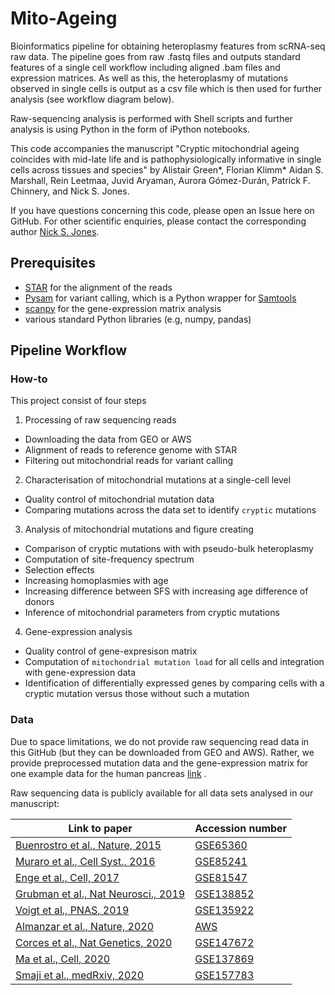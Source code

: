 # Mito-Ageing

Bioinformatics pipeline for obtaining heteroplasmy features from scRNA-seq raw data. The pipeline goes from raw .fastq files and outputs standard features of a single cell workflow including aligned .bam files and expression matrices. As well as this, the heteroplasmy of mutations observed in single cells is output as a csv file which is then used for further analysis (see workflow diagram below).

Raw-sequencing analysis is performed with Shell scripts and further analysis is using Python in the form of iPython notebooks.

This code accompanies the manuscript "Cryptic mitochondrial ageing coincides with mid-late life and is pathophysiologically informative in single cells across tissues and species" by Alistair Green\*, Florian Klimm\* Aidan S. Marshall, Rein Leetmaa, Juvid Aryaman, Aurora Gómez-Durán, Patrick F. Chinnery, and Nick S. Jones.

If you have questions concerning this code, please open an Issue here on GitHub. For other scientific enquiries, please contact the corresponding author [Nick S. Jones](https://www.imperial.ac.uk/people/nick.jones).

## Prerequisites
- [STAR](https://github.com/alexdobin/STAR) for the alignment of the reads
- [Pysam](https://github.com/pysam-developers/pysam) for variant calling, which is a Python wrapper for [Samtools](http://www.htslib.org/)
- [scanpy](https://github.com/theislab/scanpy) for the gene-expression matrix analysis
- various standard Python libraries (e.g, numpy, pandas)
## Pipeline Workflow

### How-to

This project consist of four steps
1. Processing of raw sequencing reads
- Downloading the data from GEO or AWS
- Alignment of reads to reference genome with STAR
- Filtering out mitochondrial reads for variant calling
2. Characterisation of mitochondrial mutations at a single-cell level
- Quality control of mitochondrial mutation data
- Comparing mutations across the data set to identify `cryptic` mutations
3. Analysis of mitochondrial mutations and figure creating
- Comparison of cryptic mutations with with pseudo-bulk heteroplasmy
- Computation of site-frequency spectrum
- Selection effects
- Increasing homoplasmies with age
- Increasing difference between SFS with increasing age difference of donors
- Inference of mitochondrial parameters from cryptic mutations
4. Gene-expression analysis
- Quality control of gene-expresison matrix
- Computation of `mitochondrial mutation load` for all cells and integration with gene-expression data
- Identification of differentially expressed genes by comparing cells with a cryptic mutation versus those without such a mutation

### Data

Due to space limitations, we do not provide raw sequencing read data in this GitHub (but they can be downloaded from GEO and AWS). Rather, we provide preprocessed mutation data and the gene-expression matrix for one example data for the human pancreas [link](https://pubmed.ncbi.nlm.nih.gov/28965763/) .

Raw sequencing data is publicly available for all data sets analysed in our manuscript:

| Link to paper | Accession number |
| ---      | ---              |
|    [Buenrostro et al., Nature, 2015](https://pubmed.ncbi.nlm.nih.gov/26083756/)          |  [GSE65360](https://www.ncbi.nlm.nih.gov/geo/query/acc.cgi?acc=GSE65360)      |
|    [Muraro et al., Cell Syst., 2016](https://pubmed.ncbi.nlm.nih.gov/27693023/)          |  [GSE85241](https://www.ncbi.nlm.nih.gov/geo/query/acc.cgi?acc=GSE85241)      |
|    [Enge et al., Cell, 2017](https://pubmed.ncbi.nlm.nih.gov/28965763/)          |  [GSE81547](https://www.ncbi.nlm.nih.gov/geo/query/acc.cgi?acc=GSE81547)      |
|    [Grubman et al., Nat Neurosci., 2019](https://pubmed.ncbi.nlm.nih.gov/31768052/)          |  [GSE138852](https://www.ncbi.nlm.nih.gov/geo/query/acc.cgi?acc=GSE138852)      |
|    [Voigt et al., PNAS, 2019](https://pubmed.ncbi.nlm.nih.gov/31712411/)          |  [GSE135922](https://www.ncbi.nlm.nih.gov/geo/query/acc.cgi?acc=GSE135922)      |
|    [Almanzar et al., Nature, 2020](https://www.nature.com/articles/s41586-020-2496-1)          |  [AWS](https://registry.opendata.aws/tabula-muris-senis/)      |
|    [Corces et al., Nat Genetics, 2020](https://www.nature.com/articles/s41588-020-00721-x)          |  [GSE147672](https://www.ncbi.nlm.nih.gov/geo/query/acc.cgi?acc=GSE147672)      |
|    [Ma et al., Cell, 2020](https://pubmed.ncbi.nlm.nih.gov/32109414/)          |  [GSE137869](https://www.ncbi.nlm.nih.gov/geo/query/acc.cgi?acc=GSE137869)      |
|    [Smaji et al., medRxiv, 2020](https://www.medrxiv.org/content/10.1101/2020.09.28.20202812v1)          |  [GSE157783](https://www.ncbi.nlm.nih.gov/geo/query/acc.cgi?acc=GSE157783)      |
